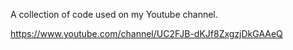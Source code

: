  A collection of code used on my Youtube channel.
 
 https://www.youtube.com/channel/UC2FJB-dKJf8ZxgzjDkGAAeQ

